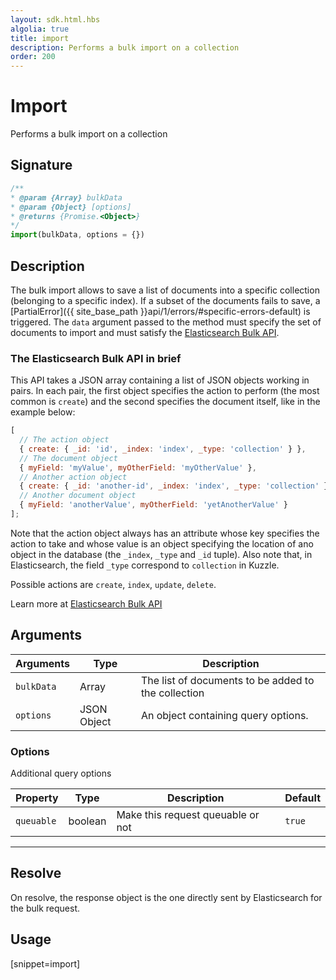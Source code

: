 ```yaml
---
layout: sdk.html.hbs
algolia: true
title: import
description: Performs a bulk import on a collection
order: 200
---
```


# Import

Performs a bulk import on a collection

## Signature

```javascript
/**
* @param {Array} bulkData
* @param {Object} [options]
* @returns {Promise.<Object>}
*/
import(bulkData, options = {})
```

## Description

The bulk import allows to save a list of documents into a specific collection (belonging to a specific index). If a subset of the documents fails to save, a [PartialError]({{ site_base_path }}api/1/errors/#specific-errors-default) is triggered. The `data` argument passed to the method must specify the set of documents to import and must satisfy the [Elasticsearch Bulk API](https://www.elastic.co/guide/en/elasticsearch/reference/5.4/docs-bulk.html).

### The Elasticsearch Bulk API in brief

This API takes a JSON array containing a list of JSON objects working in pairs. In each pair, the first object specifies the action to perform (the most common is `create`) and the second specifies the document itself, like in the example below:

```javascript
[
  // The action object
  { create: { _id: 'id', _index: 'index', _type: 'collection' } },
  // The document object
  { myField: 'myValue', myOtherField: 'myOtherValue' },
  // Another action object
  { create: { _id: 'another-id', _index: 'index', _type: 'collection' } },
  // Another document object
  { myField: 'anotherValue', myOtherField: 'yetAnotherValue' }
];
```

Note that the action object always has an attribute whose key specifies the action to take and whose value is an object specifying the location of ano object in the database (the `_index`, `_type` and `_id` tuple). Also note that, in Elasticsearch, the field `_type` correspond to `collection` in Kuzzle.

Possible actions are `create`, `index`, `update`, `delete`.

Learn more at [Elasticsearch Bulk API](https://www.elastic.co/guide/en/elasticsearch/reference/5.4/docs-bulk.html)

## Arguments

| Arguments  | Type        | Description                                         |
| ---------- | ----------- | --------------------------------------------------- |
| `bulkData` | Array       | The list of documents to be added to the collection |
| `options`  | JSON Object | An object containing query options.                 |

### Options

Additional query options

| Property   | Type    | Description                       | Default |
| ---------- | ------- | --------------------------------- | ------- |
| `queuable` | boolean | Make this request queuable or not | `true`  |

---

## Resolve

On resolve, the response object is the one directly sent by Elasticsearch for the bulk request.

## Usage

[snippet=import]
